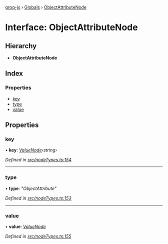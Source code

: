 [groq-js](../README.md) › [Globals](../globals.md) › [ObjectAttributeNode](objectattributenode.md)

# Interface: ObjectAttributeNode

## Hierarchy

* **ObjectAttributeNode**

## Index

### Properties

* [key](objectattributenode.md#key)
* [type](objectattributenode.md#type)
* [value](objectattributenode.md#value)

## Properties

###  key

• **key**: *[ValueNode](valuenode.md)‹string›*

*Defined in [src/nodeTypes.ts:154](https://github.com/sanity-io/groq-js/blob/fc2de3c/src/nodeTypes.ts#L154)*

___

###  type

• **type**: *"ObjectAttribute"*

*Defined in [src/nodeTypes.ts:153](https://github.com/sanity-io/groq-js/blob/fc2de3c/src/nodeTypes.ts#L153)*

___

###  value

• **value**: *[ValueNode](valuenode.md)*

*Defined in [src/nodeTypes.ts:155](https://github.com/sanity-io/groq-js/blob/fc2de3c/src/nodeTypes.ts#L155)*
